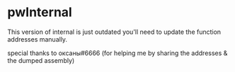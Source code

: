 # pwInternal
This version of internal is just outdated you'll need to update the function addresses manually.

special thanks to
оксаны#6666 (for helping me by sharing the addresses & the dumped assembly)
